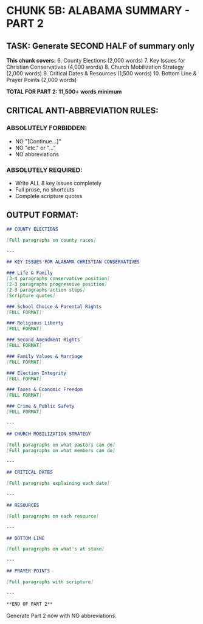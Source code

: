 # CHUNK 5B: ALABAMA SUMMARY - PART 2

## TASK: Generate SECOND HALF of summary only

**This chunk covers:**
6. County Elections (2,000 words)
7. Key Issues for Christian Conservatives (4,000 words)
8. Church Mobilization Strategy (2,000 words)
9. Critical Dates & Resources (1,500 words)
10. Bottom Line & Prayer Points (2,000 words)

**TOTAL FOR PART 2: 11,500+ words minimum**

## CRITICAL ANTI-ABBREVIATION RULES:

### ABSOLUTELY FORBIDDEN:
- NO "[Continue...]"
- NO "etc." or "..."
- NO abbreviations

### ABSOLUTELY REQUIRED:
- Write ALL 8 key issues completely
- Full prose, no shortcuts
- Complete scripture quotes

## OUTPUT FORMAT:

```markdown
## COUNTY ELECTIONS

[Full paragraphs on county races]

---

## KEY ISSUES FOR ALABAMA CHRISTIAN CONSERVATIVES

### Life & Family
[3-4 paragraphs conservative position]
[2-3 paragraphs progressive position]
[2-3 paragraphs action steps]
[Scripture quotes]

### School Choice & Parental Rights
[FULL FORMAT]

### Religious Liberty
[FULL FORMAT]

### Second Amendment Rights
[FULL FORMAT]

### Family Values & Marriage
[FULL FORMAT]

### Election Integrity
[FULL FORMAT]

### Taxes & Economic Freedom
[FULL FORMAT]

### Crime & Public Safety
[FULL FORMAT]

---

## CHURCH MOBILIZATION STRATEGY

[Full paragraphs on what pastors can do]
[Full paragraphs on what members can do]

---

## CRITICAL DATES

[Full paragraphs explaining each date]

---

## RESOURCES

[Full paragraphs on each resource]

---

## BOTTOM LINE

[Full paragraphs on what's at stake]

---

## PRAYER POINTS

[Full paragraphs with scripture]

---

**END OF PART 2**
```

Generate Part 2 now with NO abbreviations.
